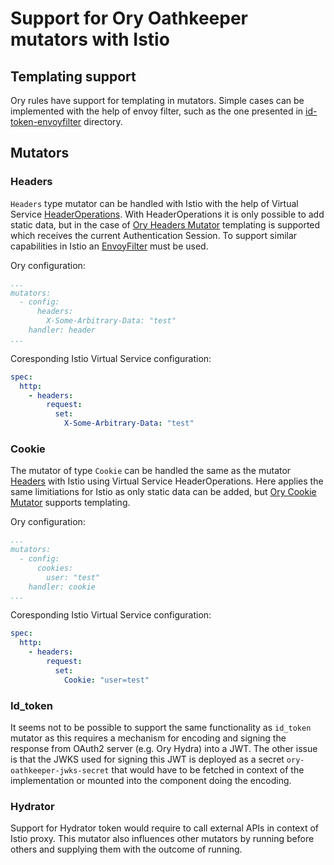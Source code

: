 # Support for Ory Oathkeeper mutators with Istio

## Templating support

Ory rules have support for templating in mutators. Simple cases can be implemented with the help of envoy filter, such as the one presented in [id-token-envoyfilter](./id-token-envoyfilter) directory.

## Mutators

### Headers

`Headers` type mutator can be handled with Istio with the help of Virtual Service [HeaderOperations](https://istio.io/latest/docs/reference/config/networking/virtual-service/#Headers-HeaderOperations). With HeaderOperations it is only possible to add static data, but in the case of [Ory Headers Mutator](https://www.ory.sh/docs/oathkeeper/pipeline/mutator#headers) templating is supported which receives the current Authentication Session. To support similar capabilities in Istio an [EnvoyFilter](https://istio.io/latest/docs/reference/config/networking/envoy-filter/) must be used.

Ory configuration:

```yaml
...
mutators:
  - config:
      headers:
        X-Some-Arbitrary-Data: "test"
    handler: header
...
```

Coresponding Istio Virtual Service configuration:

```yaml
spec:
  http:
    - headers:
        request:
          set:
            X-Some-Arbitrary-Data: "test"
```

### Cookie

The mutator of type `Cookie` can be handled the same as the mutator [Headers](#headers) with Istio using Virtual Service HeaderOperations. Here applies the same limitiations for Istio as only static data can be added, but [Ory Cookie Mutator](https://www.ory.sh/docs/oathkeeper/pipeline/mutator#cookie) supports templating.

Ory configuration:

```yaml
...
mutators:
  - config:
      cookies:
        user: "test"
    handler: cookie
...
```

Coresponding Istio Virtual Service configuration:

```yaml
spec:
  http:
    - headers:
        request:
          set:
            Cookie: "user=test"
```

### Id_token

It seems not to be possible to support the same functionality as `id_token` mutator as this requires a mechanism for encoding and signing the response from OAuth2 server (e.g. Ory Hydra) into a JWT. 
The other issue is that the JWKS used for signing this JWT is deployed as a secret `ory-oathkeeper-jwks-secret` that would have to be fetched in context of the implementation or mounted into the component doing the encoding.

### Hydrator

Support for Hydrator token would require to call external APIs in context of Istio proxy. This mutator also influences other mutators by running before others and supplying them with the outcome of running.
